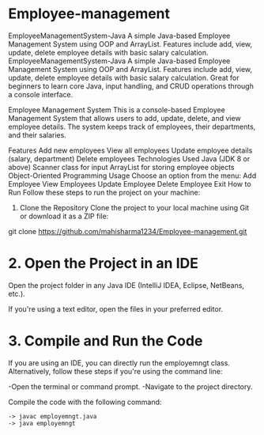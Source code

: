 # Employee-management
EmployeeManagementSystem-Java A simple Java-based Employee Management System using OOP and ArrayList. Features include add, view, update, delete employee details with basic salary calculation. 
EmployeeManagementSystem-Java
A simple Java-based Employee Management System using OOP and ArrayList. Features include add, view, update, delete employee details with basic salary calculation. Great for beginners to learn core Java, input handling, and CRUD operations through a console interface.

Employee Management System
This is a console-based Employee Management System that allows users to add, update, delete, and view employee details. The system keeps track of employees, their departments, and their salaries.

Features
Add new employees
View all employees
Update employee details (salary, department)
Delete employees
Technologies Used
Java (JDK 8 or above)
Scanner class for input
ArrayList for storing employee objects
Object-Oriented Programming
Usage
Choose an option from the menu:
Add Employee
View Employees
Update Employee
Delete Employee
Exit
How to Run
Follow these steps to run the project on your machine:

1. Clone the Repository
Clone the project to your local machine using Git or download it as a ZIP file:

git clone https://github.com/mahisharma1234/Employee-management.git

#  2. Open the Project in an IDE
Open the project folder in any Java IDE (IntelliJ IDEA, Eclipse, NetBeans, etc.).

If you're using a text editor, open the files in your preferred editor.

#  3. Compile and Run the Code
If you are using an IDE, you can directly run the employemngt class.
Alternatively, follow these steps if you're using the command line:

-Open the terminal or command prompt.
-Navigate to the project directory.

Compile the code with the following command:

    -> javac employemngt.java
    -> java employemngt
